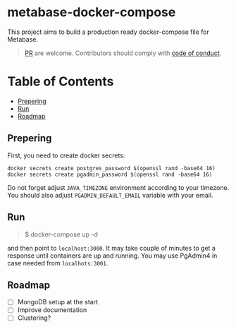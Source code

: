 # metabase-docker-compose <!-- omit in toc --> 
This project aims to build a production ready docker-compose file for Metabase.

> [PR](https://github.com/thiras/metabase-docker-compose/pulls) are welcome. Contributors should comply with [code of conduct](https://github.com/thiras/metabase-docker-compose/blob/master/CODE_OF_CONDUCT.md).

# Table of Contents <!-- omit in toc --> 
- [Prepering](#prepering)
- [Run](#run)
- [Roadmap](#roadmap)

## Prepering
First, you need to create docker secrets:

```docker secrets create mb_secret $(openssl rand -base64 16)
docker secrets create postgres_password $(openssl rand -base64 16)
docker secrets create pgadmin_password $(openssl rand -base64 16)
```

Do not forget adjust `JAVA_TIMEZONE` environment according to your timezone. You should also adjust `PGADMIN_DEFAULT_EMAIL` variable with your email.

## Run

> $ docker-compose up -d

and then point to `localhost:3000`. It may take couple of minutes to get a response until containers are up and running. You may use PgAdmin4 in case needed from `localhots:3001`.

## Roadmap
- [ ] MongoDB setup at the start
- [ ] Improve documentation
- [ ] Clustering?
